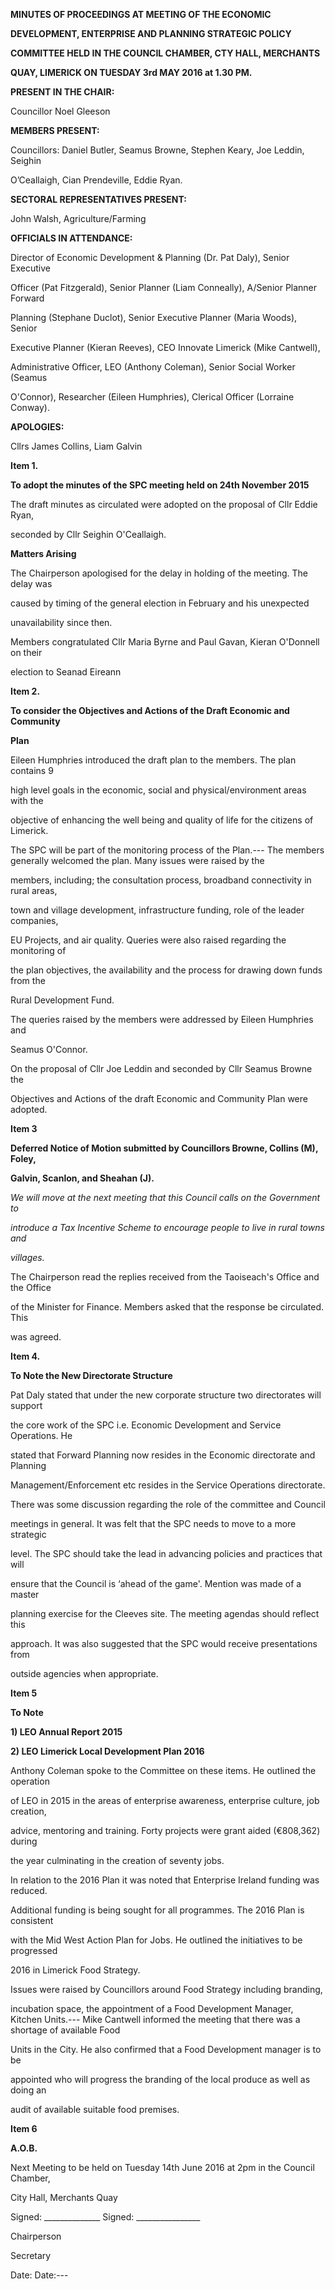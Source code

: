 **MINUTES OF PROCEEDINGS AT MEETING OF THE ECONOMIC**

**DEVELOPMENT, ENTERPRISE AND PLANNING STRATEGIC POLICY**

**COMMITTEE HELD IN THE COUNCIL CHAMBER, CTY HALL, MERCHANTS**

**QUAY, LIMERICK ON TUESDAY 3rd MAY 2016 at 1.30 PM.**

**PRESENT IN THE CHAIR:**

Councillor Noel Gleeson

**MEMBERS PRESENT:**

Councillors: Daniel Butler, Seamus Browne, Stephen Keary, Joe Leddin, Seighin

O’Ceallaigh, Cian Prendeville, Eddie Ryan.

**SECTORAL REPRESENTATIVES PRESENT:**

John Walsh, Agriculture/Farming

**OFFICIALS IN ATTENDANCE:**

Director of Economic Development & Planning (Dr. Pat Daly), Senior Executive

Officer (Pat Fitzgerald), Senior Planner (Liam Conneally), A/Senior Planner Forward

Planning (Stephane Duclot), Senior Executive Planner (Maria Woods), Senior

Executive Planner (Kieran Reeves), CEO Innovate Limerick (Mike Cantwell),

Administrative Officer, LEO (Anthony Coleman), Senior Social Worker (Seamus

O'Connor), Researcher (Eileen Humphries), Clerical Officer (Lorraine Conway).

**APOLOGIES:**

Cllrs James Collins, Liam Galvin

**Item 1.**

**To adopt the minutes of the SPC meeting held on 24th November 2015**

The draft minutes as circulated were adopted on the proposal of Cllr Eddie Ryan,

seconded by Cllr Seighin O'Ceallaigh.

**Matters Arising**

The Chairperson apologised for the delay in holding of the meeting. The delay was

caused by timing of the general election in February and his unexpected

unavailability since then.

Members congratulated Cllr Maria Byrne and Paul Gavan, Kieran O'Donnell on their

election to Seanad Eireann

**Item 2.**

**To consider the Objectives and Actions of the Draft Economic and Community**

**Plan**

Eileen Humphries introduced the draft plan to the members. The plan contains 9

high level goals in the economic, social and physical/environment areas with the

objective of enhancing the well being and quality of life for the citizens of Limerick.

The SPC will be part of the monitoring process of the Plan.---
The members generally welcomed the plan. Many issues were raised by the

members, including; the consultation process, broadband connectivity in rural areas,

town and village development, infrastructure funding, role of the leader companies,

EU Projects, and air quality. Queries were also raised regarding the monitoring of

the plan objectives, the availability and the process for drawing down funds from the

Rural Development Fund.

The queries raised by the members were addressed by Eileen Humphries and

Seamus O'Connor.

On the proposal of Cllr Joe Leddin and seconded by Cllr Seamus Browne the

Objectives and Actions of the draft Economic and Community Plan were adopted.

**Item 3**

**Deferred Notice of Motion submitted by Councillors Browne, Collins (M), Foley,**

**Galvin, Scanlon, and Sheahan (J).**

*We will move at the next meeting that this Council calls on the Government to*

*introduce a Tax Incentive Scheme to encourage people to live in rural towns and*

*villages.*

The Chairperson read the replies received from the Taoiseach's Office and the Office

of the Minister for Finance. Members asked that the response be circulated. This

was agreed.

**Item 4.**

**To Note the New Directorate Structure**

Pat Daly stated that under the new corporate structure two directorates will support

the core work of the SPC i.e. Economic Development and Service Operations. He

stated that Forward Planning now resides in the Economic directorate and Planning

Management/Enforcement etc resides in the Service Operations directorate.

There was some discussion regarding the role of the committee and Council

meetings in general. It was felt that the SPC needs to move to a more strategic

level. The SPC should take the lead in advancing policies and practices that will

ensure that the Council is ‘ahead of the game'. Mention was made of a master

planning exercise for the Cleeves site. The meeting agendas should reflect this

approach. It was also suggested that the SPC would receive presentations from

outside agencies when appropriate.

**Item 5**

**To Note**

**1) LEO Annual Report 2015**

**2) LEO Limerick Local Development Plan 2016**

Anthony Coleman spoke to the Committee on these items. He outlined the operation

of LEO in 2015 in the areas of enterprise awareness, enterprise culture, job creation,

advice, mentoring and training. Forty projects were grant aided (€808,362) during

the year culminating in the creation of seventy jobs.

In relation to the 2016 Plan it was noted that Enterprise Ireland funding was reduced.

Additional funding is being sought for all programmes. The 2016 Plan is consistent

with the Mid West Action Plan for Jobs. He outlined the initiatives to be progressed

2016 in Limerick Food Strategy.

Issues were raised by Councillors around Food Strategy including branding,

incubation space, the appointment of a Food Development Manager, Kitchen Units.---
Mike Cantwell informed the meeting that there was a shortage of available Food

Units in the City. He also confirmed that a Food Development manager is to be

appointed who will progress the branding of the local produce as well as doing an

audit of available suitable food premises.

**Item 6**

**A.O.B.**

Next Meeting to be held on Tuesday 14th June 2016 at 2pm in the Council Chamber,

City Hall, Merchants Quay

Signed: \_\_\_\_\_\_\_\_\_\_\_\_\_\_ Signed: \_\_\_\_\_\_\_\_\_\_\_\_\_\_\_\_

Chairperson

Secretary

Date: Date:---
